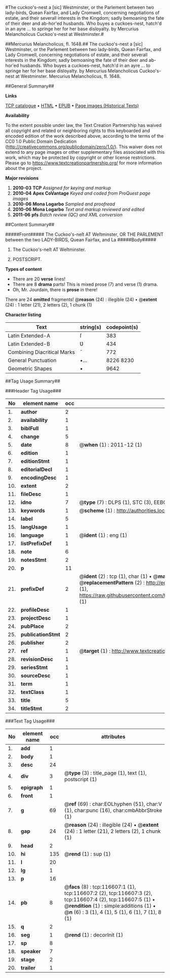 #The cuckoo's-nest a [sic] Westminster, or the Parlement between two lady-birds, Quean Fairfax, and Lady Cromwell, concerning negotiations of estate, and their severall interests in the Kingdom; sadly bemoaning the fate of their deer and ab-hor'ed husbands. Who buyes a cuckoes-nest, hatch'd in an ayre ... to springe her for her base disloyalty. by Mercurius Melancholicus Cuckoo's-nest at Westminster.#

##Mercurius Melancholicus, fl. 1648.##
The cuckoo's-nest a [sic] Westminster, or the Parlement between two lady-birds, Quean Fairfax, and Lady Cromwell, concerning negotiations of estate, and their severall interests in the Kingdom; sadly bemoaning the fate of their deer and ab-hor'ed husbands. Who buyes a cuckoes-nest, hatch'd in an ayre ... to springe her for her base disloyalty. by Mercurius Melancholicus
Cuckoo's-nest at Westminster.
Mercurius Melancholicus, fl. 1648.

##General Summary##

**Links**

[TCP catalogue](http://www.ota.ox.ac.uk/tcp/)  • 
[HTML](http://tei.it.ox.ac.uk/tcp/Texts-HTML/free/A81/A81109.html)  • 
[EPUB](http://tei.it.ox.ac.uk/tcp/Texts-EPUB/free/A81/A81109.epub) • 
[Page images (Historical Texts)](https://historicaltexts.jisc.ac.uk/eebo-99864379e)

**Availability**

To the extent possible under law, the Text Creation Partnership has waived all copyright and related or neighboring rights to this keyboarded and encoded edition of the work described above, according to the terms of the CC0 1.0 Public Domain Dedication (http://creativecommons.org/publicdomain/zero/1.0/). This waiver does not extend to any page images or other supplementary files associated with this work, which may be protected by copyright or other license restrictions. Please go to https://www.textcreationpartnership.org/ for more information about the project.

**Major revisions**

1. __2010-03__ __TCP__ *Assigned for keying and markup*
1. __2010-04__ __Apex CoVantage__ *Keyed and coded from ProQuest page images*
1. __2010-06__ __Mona Logarbo__ *Sampled and proofread*
1. __2010-06__ __Mona Logarbo__ *Text and markup reviewed and edited*
1. __2011-06__ __pfs__ *Batch review (QC) and XML conversion*

##Content Summary##

#####Front#####
The Cuckoo's-neſt AT Weſtminster, OR THE PARLEMENT between the two LADY-BIRDS, Quean Fairfax, and La
#####Body#####

1. The Cuckoo's-neſt AT Weſtminster.

1. POSTSCRIPT.

**Types of content**

  * There are 20 **verse** lines!
  * There are 8 **drama** parts! This is mixed prose (7) and verse (1) drama.
  * Oh, Mr. Jourdain, there is **prose** in there!

There are 24 **omitted** fragments! 
 @__reason__ (24) : illegible (24)  •  @__extent__ (24) : 1 letter (21), 2 letters (2), 1 chunk (1)

**Character listing**


|Text|string(s)|codepoint(s)|
|---|---|---|
|Latin Extended-A|ſ|383|
|Latin Extended-B|Ʋ|434|
|Combining             Diacritical Marks|̄|772|
|General Punctuation|•…|8226 8230|
|Geometric Shapes|▪|9642|

##Tag Usage Summary##

###Header Tag Usage###

|No|element name|occ|attributes|
|---|---|---|---|
|1.|__author__|2||
|2.|__availability__|1||
|3.|__biblFull__|1||
|4.|__change__|5||
|5.|__date__|8| @__when__ (1) : 2011-12 (1)|
|6.|__edition__|1||
|7.|__editionStmt__|1||
|8.|__editorialDecl__|1||
|9.|__encodingDesc__|1||
|10.|__extent__|2||
|11.|__fileDesc__|1||
|12.|__idno__|7| @__type__ (7) : DLPS (1), STC (3), EEBO-CITATION (1), PROQUEST (1), VID (1)|
|13.|__keywords__|1| @__scheme__ (1) : http://authorities.loc.gov/ (1)|
|14.|__label__|5||
|15.|__langUsage__|1||
|16.|__language__|1| @__ident__ (1) : eng (1)|
|17.|__listPrefixDef__|1||
|18.|__note__|6||
|19.|__notesStmt__|2||
|20.|__p__|11||
|21.|__prefixDef__|2| @__ident__ (2) : tcp (1), char (1)  •  @__matchPattern__ (2) : ([0-9\-]+):([0-9IVX]+) (1), (.+) (1)  •  @__replacementPattern__ (2) : http://eebo.chadwyck.com/downloadtiff?vid=$1&page=$2 (1), https://raw.githubusercontent.com/textcreationpartnership/Texts/master/tcpchars.xml#$1 (1)|
|22.|__profileDesc__|1||
|23.|__projectDesc__|1||
|24.|__pubPlace__|2||
|25.|__publicationStmt__|2||
|26.|__publisher__|2||
|27.|__ref__|1| @__target__ (1) : http://www.textcreationpartnership.org/docs/. (1)|
|28.|__revisionDesc__|1||
|29.|__seriesStmt__|1||
|30.|__sourceDesc__|1||
|31.|__term__|1||
|32.|__textClass__|1||
|33.|__title__|5||
|34.|__titleStmt__|2||


###Text Tag Usage###

|No|element name|occ|attributes|
|---|---|---|---|
|1.|__add__|1||
|2.|__body__|1||
|3.|__desc__|24||
|4.|__div__|3| @__type__ (3) : title_page (1), text (1), postscript (1)|
|5.|__epigraph__|1||
|6.|__front__|1||
|7.|__g__|69| @__ref__ (69) : char:EOLhyphen (51), char:V (1), char:punc (16), char:cmbAbbrStroke (1)|
|8.|__gap__|24| @__reason__ (24) : illegible (24)  •  @__extent__ (24) : 1 letter (21), 2 letters (2), 1 chunk (1)|
|9.|__head__|2||
|10.|__hi__|135| @__rend__ (1) : sup (1)|
|11.|__l__|20||
|12.|__lg__|1||
|13.|__p__|16||
|14.|__pb__|8| @__facs__ (8) : tcp:116607:1 (1), tcp:116607:2 (2), tcp:116607:3 (2), tcp:116607:4 (2), tcp:116607:5 (1)  •  @__rendition__ (1) : simple:additions (1)  •  @__n__ (6) : 3 (1), 4 (1), 5 (1), 6 (1), 7 (1), 8 (1)|
|15.|__q__|2||
|16.|__seg__|1| @__rend__ (1) : decorInit (1)|
|17.|__sp__|8||
|18.|__speaker__|7||
|19.|__stage__|2||
|20.|__trailer__|1||
